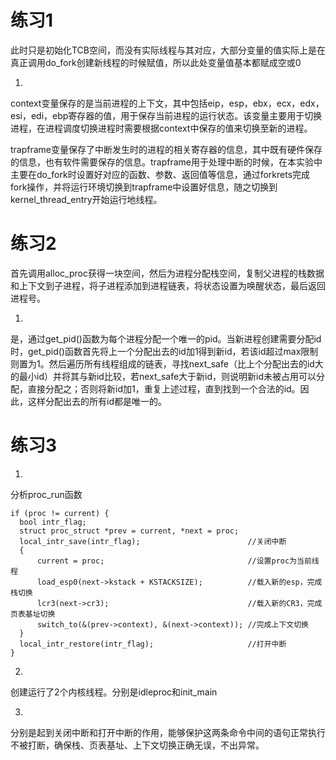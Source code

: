 # 练习1

 此时只是初始化TCB空间，而没有实际线程与其对应，大部分变量的值实际上是在真正调用do_fork创建新线程的时候赋值，所以此处变量值基本都赋成空或0

1. 
  context变量保存的是当前进程的上下文，其中包括eip，esp，ebx，ecx，edx，esi，edi，ebp寄存器的值，用于保存当前进程的运行状态。该变量主要用于切换进程，在进程调度切换进程时需要根据context中保存的值来切换至新的进程。   

  trapframe变量保存了中断发生时的进程的相关寄存器的信息，其中既有硬件保存的信息，也有软件需要保存的信息。trapframe用于处理中断的时候，在本实验中主要在do_fork时设置好对应的函数、参数、返回值等信息，通过forkrets完成fork操作，并将运行环境切换到trapframe中设置好信息，随之切换到kernel_thread_entry开始运行地线程。

# 练习2

首先调用alloc_proc获得一块空间，然后为进程分配栈空间，复制父进程的栈数据和上下文到子进程，将子进程添加到进程链表，将状态设置为唤醒状态，最后返回进程号。

1. 
  是，通过get_pid()函数为每个进程分配一个唯一的pid。当新进程创建需要分配id时，get_pid()函数首先将上一个分配出去的id加1得到新id，若该id超过max限制则置为1。然后遍历所有线程组成的链表，寻找next_safe（比上个分配出去的id大的最小id）并将其与新id比较，若next_safe大于新id，则说明新id未被占用可以分配，直接分配之；否则将新id加1，重复上述过程，直到找到一个合法的id。因此，这样分配出去的所有id都是唯一的。

# 练习3

1. 
  分析proc_run函数

  ```
  if (proc != current) {
    bool intr_flag;
    struct proc_struct *prev = current, *next = proc;
    local_intr_save(intr_flag);                        //关闭中断
    {
        current = proc;                                //设置proc为当前线程
        load_esp0(next->kstack + KSTACKSIZE);          //载入新的esp，完成栈切换
        lcr3(next->cr3);                               //载入新的CR3，完成页表基址切换
        switch_to(&(prev->context), &(next->context)); //完成上下文切换
    }
    local_intr_restore(intr_flag);                     //打开中断
  }
  ```

2. 
  创建运行了2个内核线程。分别是idleproc和init_main

3. 
  分别是起到关闭中断和打开中断的作用，能够保护这两条命令中间的语句正常执行不被打断，确保栈、页表基址、上下文切换正确无误，不出异常。